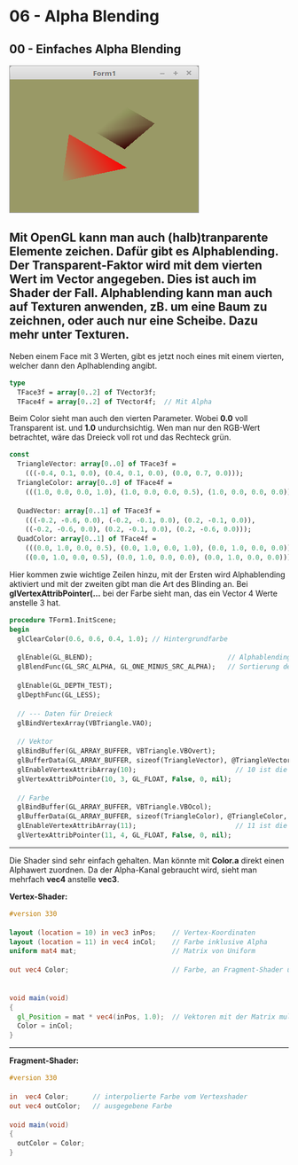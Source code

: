 # 06 - Alpha Blending
## 00 - Einfaches Alpha Blending

![image.png](image.png)

Mit OpenGL kann man auch (halb)tranparente Elemente zeichen.
Dafür gibt es Alphablending. Der Transparent-Faktor wird mit dem vierten Wert im Vector angegeben. Dies ist auch im Shader der Fall.
Alphablending kann man auch auf Texturen anwenden, zB. um eine Baum zu zeichnen, oder auch nur eine Scheibe. Dazu mehr unter Texturen.
---
Neben einem Face mit 3 Werten, gibt es jetzt noch eines mit einem vierten, welcher dann den Aplhablending angibt.

```pascal
type
  TFace3f = array[0..2] of TVector3f;
  TFace4f = array[0..2] of TVector4f;  // Mit Alpha
```

Beim Color sieht man auch den vierten Parameter. Wobei <b>0.0</b> voll Transparent ist. und <b>1.0</b> undurchsichtig.
Wen man nur den RGB-Wert betrachtet, wäre das Dreieck voll rot und das Rechteck grün.

```pascal
const
  TriangleVector: array[0..0] of TFace3f =
    (((-0.4, 0.1, 0.0), (0.4, 0.1, 0.0), (0.0, 0.7, 0.0)));
  TriangleColor: array[0..0] of TFace4f =
    (((1.0, 0.0, 0.0, 1.0), (1.0, 0.0, 0.0, 0.5), (1.0, 0.0, 0.0, 0.0)));

  QuadVector: array[0..1] of TFace3f =
    (((-0.2, -0.6, 0.0), (-0.2, -0.1, 0.0), (0.2, -0.1, 0.0)),
    ((-0.2, -0.6, 0.0), (0.2, -0.1, 0.0), (0.2, -0.6, 0.0)));
  QuadColor: array[0..1] of TFace4f =
    (((0.0, 1.0, 0.0, 0.5), (0.0, 1.0, 0.0, 1.0), (0.0, 1.0, 0.0, 0.0)),
    ((0.0, 1.0, 0.0, 0.5), (0.0, 1.0, 0.0, 0.0), (0.0, 1.0, 0.0, 0.0)));
```

Hier kommen zwie wichtige Zeilen hinzu, mit der Ersten wird Alphablending aktiviert und mit der zweiten gibt man die Art des Blinding an.
Bei <b>glVertexAttribPointer(...</b> bei der Farbe sieht man, das ein Vector 4 Werte anstelle 3 hat.

```pascal
procedure TForm1.InitScene;
begin
  glClearColor(0.6, 0.6, 0.4, 1.0); // Hintergrundfarbe

  glEnable(GL_BLEND);                                  // Alphablending an
  glBlendFunc(GL_SRC_ALPHA, GL_ONE_MINUS_SRC_ALPHA);   // Sortierung der Primitiven von hinten nach vorne.

  glEnable(GL_DEPTH_TEST);
  glDepthFunc(GL_LESS);

  // --- Daten für Dreieck
  glBindVertexArray(VBTriangle.VAO);

  // Vektor
  glBindBuffer(GL_ARRAY_BUFFER, VBTriangle.VBOvert);
  glBufferData(GL_ARRAY_BUFFER, sizeof(TriangleVector), @TriangleVector, GL_STATIC_DRAW);
  glEnableVertexAttribArray(10);                         // 10 ist die Location in inPos Shader.
  glVertexAttribPointer(10, 3, GL_FLOAT, False, 0, nil);

  // Farbe
  glBindBuffer(GL_ARRAY_BUFFER, VBTriangle.VBOcol);
  glBufferData(GL_ARRAY_BUFFER, sizeof(TriangleColor), @TriangleColor, GL_STATIC_DRAW);
  glEnableVertexAttribArray(11);                         // 11 ist die Location in inCol Shader.
  glVertexAttribPointer(11, 4, GL_FLOAT, False, 0, nil);
```

---
Die Shader sind sehr einfach gehalten. Man könnte mit <b>Color.a</b> direkt einen Alphawert zuordnen.
Da der Alpha-Kanal gebraucht wird, sieht man mehrfach <b>vec4</b> anstelle <b>vec3</b>.

<b>Vertex-Shader:</b>

```glsl
#version 330

layout (location = 10) in vec3 inPos;    // Vertex-Koordinaten
layout (location = 11) in vec4 inCol;    // Farbe inklusive Alpha
uniform mat4 mat;                        // Matrix von Uniform

out vec4 Color;                          // Farbe, an Fragment-Shader übergeben


void main(void)
{
  gl_Position = mat * vec4(inPos, 1.0);  // Vektoren mit der Matrix multiplizieren.
  Color = inCol;
}

```

---
<b>Fragment-Shader:</b>

```glsl
#version 330

in  vec4 Color;      // interpolierte Farbe vom Vertexshader
out vec4 outColor;   // ausgegebene Farbe

void main(void)
{
  outColor = Color;
}

```


